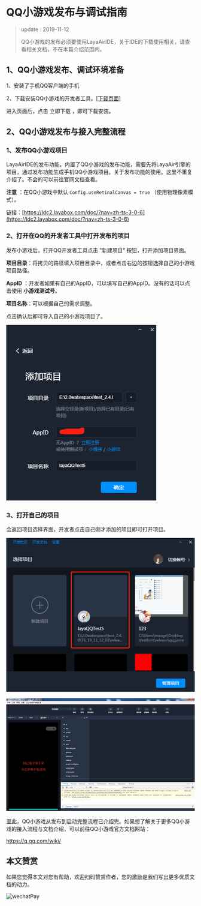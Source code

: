 # QQ小游戏发布与调试指南

> update : 2019-11-12
>
> QQ小游戏的发布必须要使用LayaAirIDE，关于IDE的下载使用相关，请查看相关文档，不在本篇介绍范围内。

## 1、QQ小游戏发布、调试环境准备

1、安装了手机QQ客户端的手机

2、下载安装QQ小游戏的开发者工具。[[下载页面]](https://q.qq.com/wiki/tools/devtool/#%E8%AF%B4%E6%98%8E)

进入页面后，点击 立即下载 ，即可下载安装。

## 2、QQ小游戏发布与接入完整流程

### 1、发布QQ小游戏项目

LayaAirIDE的发布功能，内置了QQ小游戏的发布功能，需要先将LayaAir引擎的项目，通过发布功能生成手机QQ小游戏项目。关于发布功能的使用。这里不重复介绍了。不会的可以前往官网文档查看。

**注意** ：在QQ小游戏中默认 `Config.useRetinalCanvas = true` （使用物理像素模式）。

链接：[https://ldc2.layabox.com/doc/?nav=zh-ts-3-0-6](https://ldc2.layabox.com/doc/?nav=zh-ts-3-0-6)

### 2、打开在QQ的开发者工具中打开发布的项目

发布小游戏后，打开QQ开发者工具点击 ”新建项目“ 按钮，打开添加项目界面。

**项目目录**：将拷贝的路径填入项目目录中，或者点击右边的按钮选择自己的小游戏项目路径。

**AppID** ：开发者如果有自己的AppID，可以填写自己的AppID。没有的话可以点击使用 **小游戏测试号**。

**项目名称**：可以根据自己的需求调整。

点击确认后即可导入自己的小游戏项目了。

![](img/1.png)<br>

### 3、打开自己的项目

会返回项目选择界面，开发者点击自己刚才添加的项目即可打开项目。

![](img/2.png)<br>

![](img/3.png)<br>

至此，QQ小游戏从发布到启动完整流程已介绍完。如果想了解关于更多QQ小游戏的接入流程与文档介绍，可以前往QQ小游戏官方文档网站：

 https://q.qq.com/wiki/ 



## 本文赞赏

如果您觉得本文对您有帮助，欢迎扫码赞赏作者，您的激励是我们写出更多优质文档的动力。

![wechatPay](../../../wechatPay.jpg)

